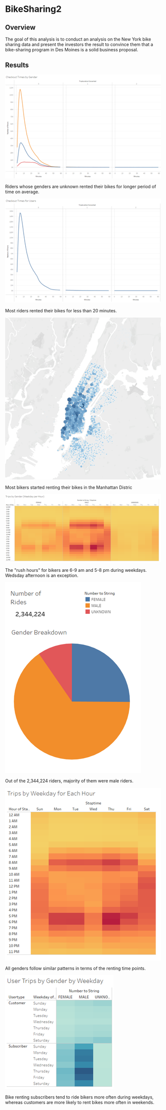 # BikeSharing2

## Overview 

The goal of this analysis is to conduct an analysis on the New York bike sharing data and present the investors the result to convince them that a bike-sharing program in Des Moines is a solid business proposal.

## Results

![Checkout_Times_by_Gender.png](Images/Checkout_Times_by_Gender.png)

Riders whose genders are unknown rented their bikes for longer period of time on average.

![Checkout_Times_for_Users.png](Images/Checkout_Times_for_Users.png)

Most riders rented their bikes for less than 20 minutes.

![Top_Starting_Locations.png](Images/Top_Starting_Locations.png)

Most bikers started renting their bikes in the Manhattan Distric

![Trips_by_Gender_(Weekday_per_Hour).png](Images/Trips_by_Gender_(Weekday_per_Hour).png)

The "rush hours" for bikers are 6-9 am and 5-8 pm during weekdays. Wedsday afternoon is an exception.

![Total_Number_of_Riders.png](Images/Total_Number_of_Riders.png)

Out of the 2,344,224 riders, majority of them were male riders.

![Trips_by_Weekday_for_Each_Hour.png](Images/Trips_by_Weekday_for_Each_Hour.png)

All genders follow similar patterns in terms of the renting time points.

![User_Trips_by_Gender_by_Weekday.png](Images/User_Trips_by_Gender_by_Weekday.png)

Bike renting subscribers tend to ride bikers more often during weekdays, whereas customers are more likely to rent bikes more often in weekends.
